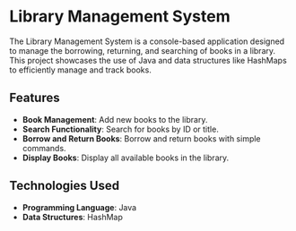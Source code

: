 # Library Management System

The Library Management System is a console-based application designed to manage the borrowing, returning, and searching of books in a library. This project showcases the use of Java and data structures like HashMaps to efficiently manage and track books.

## Features

- **Book Management**: Add new books to the library.
- **Search Functionality**: Search for books by ID or title.
- **Borrow and Return Books**: Borrow and return books with simple commands.
- **Display Books**: Display all available books in the library.

## Technologies Used

- **Programming Language**: Java
- **Data Structures**: HashMap
